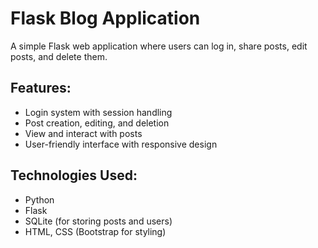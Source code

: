 # Flask Blog Application

A simple Flask web application where users can log in, share posts, edit posts, and delete them. 

## Features:
- Login system with session handling
- Post creation, editing, and deletion
- View and interact with posts
- User-friendly interface with responsive design

## Technologies Used:
- Python
- Flask
- SQLite (for storing posts and users)
- HTML, CSS (Bootstrap for styling)
